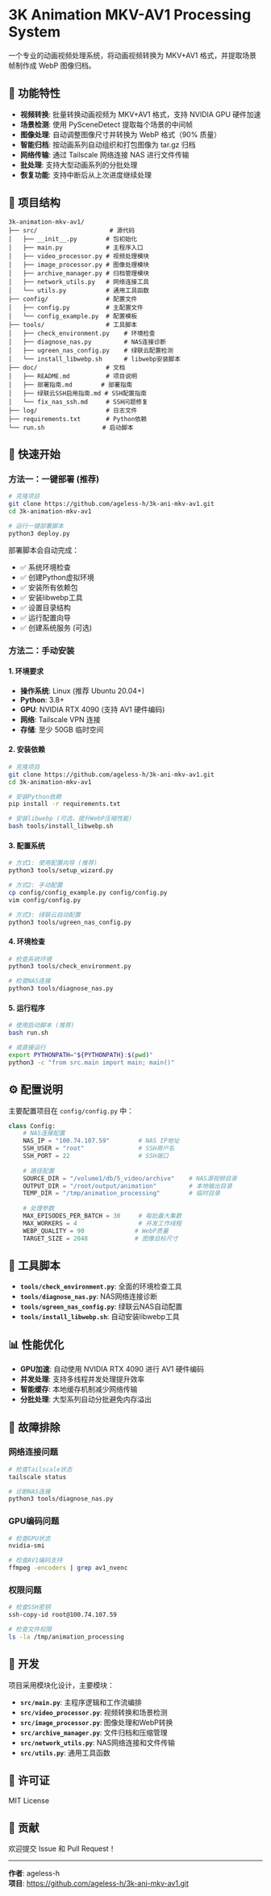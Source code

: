 # 3K Animation MKV-AV1 Processing System

一个专业的动画视频处理系统，将动画视频转换为 MKV+AV1 格式，并提取场景帧制作成 WebP 图像归档。

## 🎯 功能特性

- **视频转换**: 批量转换动画视频为 MKV+AV1 格式，支持 NVIDIA GPU 硬件加速
- **场景检测**: 使用 PySceneDetect 提取每个场景的中间帧
- **图像处理**: 自动调整图像尺寸并转换为 WebP 格式（90% 质量）
- **智能归档**: 按动画系列自动组织和打包图像为 tar.gz 归档
- **网络传输**: 通过 Tailscale 网络连接 NAS 进行文件传输
- **批处理**: 支持大型动画系列的分批处理
- **恢复功能**: 支持中断后从上次进度继续处理

## 📁 项目结构

```
3k-animation-mkv-av1/
├── src/                    # 源代码
│   ├── __init__.py        # 包初始化
│   ├── main.py            # 主程序入口
│   ├── video_processor.py # 视频处理模块
│   ├── image_processor.py # 图像处理模块
│   ├── archive_manager.py # 归档管理模块
│   ├── network_utils.py   # 网络连接工具
│   └── utils.py           # 通用工具函数
├── config/                # 配置文件
│   ├── config.py          # 主配置文件
│   └── config_example.py  # 配置模板
├── tools/                 # 工具脚本
│   ├── check_environment.py    # 环境检查
│   ├── diagnose_nas.py         # NAS连接诊断
│   ├── ugreen_nas_config.py    # 绿联云配置检测
│   └── install_libwebp.sh      # libwebp安装脚本
├── doc/                   # 文档
│   ├── README.md          # 项目说明
│   ├── 部署指南.md        # 部署指南
│   ├── 绿联云SSH启用指南.md # SSH配置指南
│   └── fix_nas_ssh.md     # SSH问题修复
├── log/                   # 日志文件
├── requirements.txt       # Python依赖
└── run.sh                # 启动脚本
```

## 🚀 快速开始

### 方法一：一键部署 (推荐)

```bash
# 克隆项目
git clone https://github.com/ageless-h/3k-ani-mkv-av1.git
cd 3k-animation-mkv-av1

# 运行一键部署脚本
python3 deploy.py
```

部署脚本会自动完成：
- ✅ 系统环境检查
- ✅ 创建Python虚拟环境
- ✅ 安装所有依赖包
- ✅ 安装libwebp工具
- ✅ 设置目录结构
- ✅ 运行配置向导
- ✅ 创建系统服务 (可选)

### 方法二：手动安装

#### 1. 环境要求

- **操作系统**: Linux (推荐 Ubuntu 20.04+)
- **Python**: 3.8+
- **GPU**: NVIDIA RTX 4090 (支持 AV1 硬件编码)
- **网络**: Tailscale VPN 连接
- **存储**: 至少 50GB 临时空间

#### 2. 安装依赖

```bash
# 克隆项目
git clone https://github.com/ageless-h/3k-ani-mkv-av1.git
cd 3k-animation-mkv-av1

# 安装Python依赖
pip install -r requirements.txt

# 安装libwebp (可选，提升WebP压缩性能)
bash tools/install_libwebp.sh
```

#### 3. 配置系统

```bash
# 方式1: 使用配置向导 (推荐)
python3 tools/setup_wizard.py

# 方式2: 手动配置
cp config/config_example.py config/config.py
vim config/config.py

# 方式3: 绿联云自动配置
python3 tools/ugreen_nas_config.py
```

#### 4. 环境检查

```bash
# 检查系统环境
python3 tools/check_environment.py

# 检查NAS连接
python3 tools/diagnose_nas.py
```

#### 5. 运行程序

```bash
# 使用启动脚本 (推荐)
bash run.sh

# 或直接运行
export PYTHONPATH="${PYTHONPATH}:$(pwd)"
python3 -c "from src.main import main; main()"
```

## ⚙️ 配置说明

主要配置项目在 `config/config.py` 中：

```python
class Config:
    # NAS连接配置
    NAS_IP = "100.74.107.59"        # NAS IP地址
    SSH_USER = "root"               # SSH用户名
    SSH_PORT = 22                   # SSH端口
    
    # 路径配置
    SOURCE_DIR = "/volume1/db/5_video/archive"    # NAS源视频目录
    OUTPUT_DIR = "/root/output/animation"         # 本地输出目录
    TEMP_DIR = "/tmp/animation_processing"        # 临时目录
    
    # 处理参数
    MAX_EPISODES_PER_BATCH = 30     # 每批最大集数
    MAX_WORKERS = 4                 # 并发工作线程
    WEBP_QUALITY = 90              # WebP质量
    TARGET_SIZE = 2048             # 图像目标尺寸
```

## 🔧 工具脚本

- **`tools/check_environment.py`**: 全面的环境检查工具
- **`tools/diagnose_nas.py`**: NAS网络连接诊断
- **`tools/ugreen_nas_config.py`**: 绿联云NAS自动配置
- **`tools/install_libwebp.sh`**: 自动安装libwebp工具

## 📊 性能优化

- **GPU加速**: 自动使用 NVIDIA RTX 4090 进行 AV1 硬件编码
- **并发处理**: 支持多线程并发处理提升效率
- **智能缓存**: 本地缓存机制减少网络传输
- **分批处理**: 大型系列自动分批避免内存溢出

## 🐛 故障排除

### 网络连接问题
```bash
# 检查Tailscale状态
tailscale status

# 诊断NAS连接
python3 tools/diagnose_nas.py
```

### GPU编码问题
```bash
# 检查GPU状态
nvidia-smi

# 检查AV1编码支持
ffmpeg -encoders | grep av1_nvenc
```

### 权限问题
```bash
# 检查SSH密钥
ssh-copy-id root@100.74.107.59

# 检查文件权限
ls -la /tmp/animation_processing
```

## 📝 开发

项目采用模块化设计，主要模块：

- **`src/main.py`**: 主程序逻辑和工作流编排
- **`src/video_processor.py`**: 视频转换和场景检测
- **`src/image_processor.py`**: 图像处理和WebP转换
- **`src/archive_manager.py`**: 文件归档和压缩管理
- **`src/network_utils.py`**: NAS网络连接和文件传输
- **`src/utils.py`**: 通用工具函数

## 📄 许可证

MIT License

## 🤝 贡献

欢迎提交 Issue 和 Pull Request！

---

**作者**: ageless-h  
**项目**: https://github.com/ageless-h/3k-ani-mkv-av1.git 